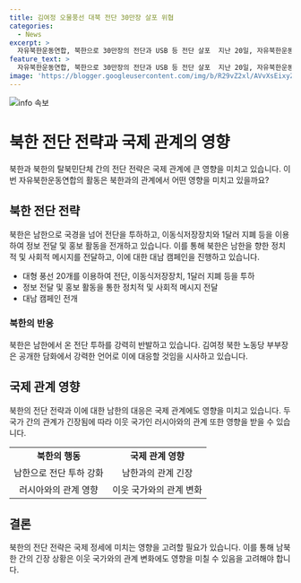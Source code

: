 ```yaml
---
title: 김여정 오물풍선 대북 전단 30만장 살포 위협
categories:
  - News
excerpt: >
  자유북한운동연합, 북한으로 30만장의 전단과 USB 등 전단 살포  지난 20일, 자유북한운동연합은 30만장의 전단과 이동식저장장치를 북한으로 전달했다고 발표했다. 전단에는 대한민국은 북조선 인민을 사랑한다는 내용이 담겼으며, USB에는 한국 드라마와 노래가 포함되어 있었다. 이로 인해 북한은 맞대응을 시사하며 대한민국도 오물 풍선 사과 전단을 보낸 것에 대한 사과를 요구했다. 이러한 동향 속에서 우리 군은 대북 확성기 방송 재개를 통한 대응을 시도했으나 북한의 반발은 예상보다 낮았다.
feature_text: >
  자유북한운동연합, 북한으로 30만장의 전단과 USB 등 전단 살포  지난 20일, 자유북한운동연합은 30만장의 전단과 이동식저장장치를 북한으로 전달했다고 발표했다. 전단에는 대한민국은 북조선 인민을 사랑한다는 내용이 담겼으며, USB에는 한국 드라마와 노래가 포함되어 있었다. 이로 인해 북한은 맞대응을 시사하며 대한민국도 오물 풍선 사과 전단을 보낸 것에 대한 사과를 요구했다. 이러한 동향 속에서 우리 군은 대북 확성기 방송 재개를 통한 대응을 시도했으나 북한의 반발은 예상보다 낮았다.
image: 'https://blogger.googleusercontent.com/img/b/R29vZ2xl/AVvXsEixyZcFfHzMRdzZMjFBmAUKJYCLCGyLL1o632UiGVXcaFdKo_bkvkuCioo0uUKlGfBVcT3P84aROyZIXSBEx3Aw5nCQ3pTgDom1WDC4m8eifvWiAmWEEVb4x6G_l8C0QH225ldMjyaFvpxGEBGNO37VmDTDMHGhJPq73UglMfDca1-0aw/s1600/blogspot.png'
---
```


<p><img src="https://blogger.googleusercontent.com/img/b/R29vZ2xl/AVvXsEixyZcFfHzMRdzZMjFBmAUKJYCLCGyLL1o632UiGVXcaFdKo_bkvkuCioo0uUKlGfBVcT3P84aROyZIXSBEx3Aw5nCQ3pTgDom1WDC4m8eifvWiAmWEEVb4x6G_l8C0QH225ldMjyaFvpxGEBGNO37VmDTDMHGhJPq73UglMfDca1-0aw/s1600/blogspot.png" alt="info 속보" /></p>

<h1>북한 전단 전략과 국제 관계의 영향</h1>

<p data-ke-size="size16">북한과 북한의 탈북민단체 간의 전단 전략은 국제 관계에 큰 영향을 미치고 있습니다. 이번 자유북한운동연합의 활동은 북한과의 관계에서 어떤 영향을 미치고 있을까요?</p>

<h2 data-ke-size="size26">북한 전단 전략</h2>

<p data-ke-size="size16">북한은 남한으로 국경을 넘어 전단을 투하하고, 이동식저장장치와 1달러 지폐 등을 이용하여 정보 전달 및 홍보 활동을 전개하고 있습니다. 이를 통해 북한은 남한을 향한 정치적 및 사회적 메시지를 전달하고, 이에 대한 대남 캠페인을 진행하고 있습니다.</p>

<ul>
  <li>대형 풍선 20개를 이용하여 전단, 이동식저장장치, 1달러 지폐 등을 투하</li>
  <li>정보 전달 및 홍보 활동을 통한 정치적 및 사회적 메시지 전달</li>
  <li>대남 캠페인 전개</li>
</ul>

<h3>북한의 반응</h3>

<p data-ke-size="size16">북한은 남한에서 온 전단 투하를 강력히 반발하고 있습니다. 김여정 북한 노동당 부부장은 공개한 담화에서 강력한 언어로 이에 대응할 것임을 시사하고 있습니다.</p>

<h2 data-ke-size="size26">국제 관계 영향</h2>

<p data-ke-size="size16">북한의 전단 전략과 이에 대한 남한의 대응은 국제 관계에도 영향을 미치고 있습니다. 두 국가 간의 관계가 긴장됨에 따라 이웃 국가인 러시아와의 관계 또한 영향을 받을 수 있습니다.</p>

<table>
<tbody>
<tr>
<td style="text-align: center; height: 17px;"><b>북한의 행동</b></td>
<td style="text-align: center; height: 17px;"><b>국제 관계 영향</b></td>
</tr>
<tr>
<td style="text-align: center; height: 17px;">남한으로 전단 투하 강화</td>
<td style="text-align: center; height: 17px;">남한과의 관계 긴장</td>
</tr>
<tr>
<td style="text-align: center; height: 17px;">러시아와의 관계 영향</td>
<td style="text-align: center; height: 17px;">이웃 국가와의 관계 변화</td>
</tr>
</tbody>
</table>

<h2 data-ke-size="size26">결론</h2>

<p data-ke-size="size16">북한의 전단 전략은 국제 정세에 미치는 영향을 고려할 필요가 있습니다. 이를 통해 남북한 간의 긴장 상황은 이웃 국가와의 관계 변화에도 영향을 미칠 수 있음을 고려해야 합니다.</p>


